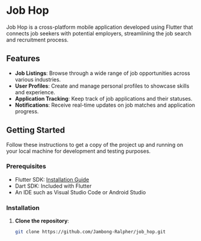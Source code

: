
# Job Hop

Job Hop is a cross-platform mobile application developed using Flutter that connects job seekers with potential employers, streamlining the job search and recruitment process.

## Features

- **Job Listings**: Browse through a wide range of job opportunities across various industries.
- **User Profiles**: Create and manage personal profiles to showcase skills and experience.
- **Application Tracking**: Keep track of job applications and their statuses.
- **Notifications**: Receive real-time updates on job matches and application progress.

## Getting Started

Follow these instructions to get a copy of the project up and running on your local machine for development and testing purposes.

### Prerequisites

- Flutter SDK: [Installation Guide](https://flutter.dev/docs/get-started/install)
- Dart SDK: Included with Flutter
- An IDE such as Visual Studio Code or Android Studio

### Installation

1. **Clone the repository**:

   ```bash
   git clone https://github.com/Jambong-Ralpher/job_hop.git




